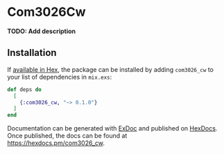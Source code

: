 # Com3026Cw

**TODO: Add description**

## Installation

If [available in Hex](https://hex.pm/docs/publish), the package can be installed
by adding `com3026_cw` to your list of dependencies in `mix.exs`:

```elixir
def deps do
  [
    {:com3026_cw, "~> 0.1.0"}
  ]
end
```

Documentation can be generated with [ExDoc](https://github.com/elixir-lang/ex_doc)
and published on [HexDocs](https://hexdocs.pm). Once published, the docs can
be found at <https://hexdocs.pm/com3026_cw>.

